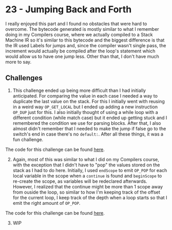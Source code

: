 # 23 - Jumping Back and Forth

I really enjoyed this part and I found no obstacles that were hard to overcome. The bytecode generated is mostly similar to what I remember doing in my Compilers course, where we actually compiled to a Stack Machine IR so it's similar to this bytecode and the biggest difference is that the IR used Labels for jumps and, since the compiler wasn't single pass, the increment would actually be compiled after the loop's statement which would allow us to have one jump less. Other than that, I don't have much more to say.

## Challenges

1. This challenge ended up being more difficult than I had initially anticipated. For comparing the value in each case I needed a way to duplicate the last value on the stack. For this I initially went with reusing in a weird way `OP_GET_LOCAL` but I ended up adding a new instruction `OP_DUP` just for this. I also initially thought of using a while loop with a different condition (while match case) but it ended up getting stuck and I remembered the condition we use for parsing blocks. After that, I also almost didn't remember that I needed to make the jump if false go to the switch's end in case there's no `default:`. After all these things, it was a fun challenge.

The code for this challenge can be found [here](https://github.com/EdSwordsmith/crafting_interpreters/tree/23_switch).

2. Again, most of this was similar to what I did on my Compilers course, with the exception that I didn't have to "pop" the values stored on the stack as I had to do here. Initially, I used `endScope` to emit `OP_POP` for each local variable in the scope when a `continue` is found and `beginScope` to re-create the scope, as variables will be redeclared afterwards. However, I realized that the continue might be more than 1 scope away from ouside the loop, so similar to how I'm keeping track of the offset for the current loop, I keep track of the depth when a loop starts so that I emit the right amount of `OP_POP`.

The code for this challenge can be found [here](https://github.com/EdSwordsmith/crafting_interpreters/tree/23_continue).

3. WIP
